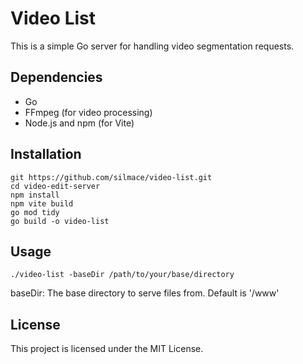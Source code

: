 # Video List

This is a simple Go server for handling video segmentation requests.

## Dependencies

- Go 
- FFmpeg (for video processing)
- Node.js and npm (for Vite)

## Installation

    
    git https://github.com/silmace/video-list.git
    cd video-edit-server
    npm install
    npm vite build
    go mod tidy
    go build -o video-list
    

## Usage

    
    ./video-list -baseDir /path/to/your/base/directory
    

baseDir: The base directory to serve files from. Default is '/www'

## License
This project is licensed under the MIT License.